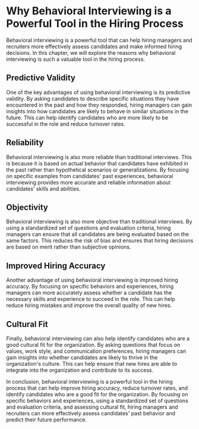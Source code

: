 Why Behavioral Interviewing is a Powerful Tool in the Hiring Process
=============================================================================================

Behavioral interviewing is a powerful tool that can help hiring managers and recruiters more effectively assess candidates and make informed hiring decisions. In this chapter, we will explore the reasons why behavioral interviewing is such a valuable tool in the hiring process.

Predictive Validity
-------------------

One of the key advantages of using behavioral interviewing is its predictive validity. By asking candidates to describe specific situations they have encountered in the past and how they responded, hiring managers can gain insights into how candidates are likely to behave in similar situations in the future. This can help identify candidates who are more likely to be successful in the role and reduce turnover rates.

Reliability
-----------

Behavioral interviewing is also more reliable than traditional interviews. This is because it is based on actual behavior that candidates have exhibited in the past rather than hypothetical scenarios or generalizations. By focusing on specific examples from candidates' past experiences, behavioral interviewing provides more accurate and reliable information about candidates' skills and abilities.

Objectivity
-----------

Behavioral interviewing is also more objective than traditional interviews. By using a standardized set of questions and evaluation criteria, hiring managers can ensure that all candidates are being evaluated based on the same factors. This reduces the risk of bias and ensures that hiring decisions are based on merit rather than subjective opinions.

Improved Hiring Accuracy
------------------------

Another advantage of using behavioral interviewing is improved hiring accuracy. By focusing on specific behaviors and experiences, hiring managers can more accurately assess whether a candidate has the necessary skills and experience to succeed in the role. This can help reduce hiring mistakes and improve the overall quality of new hires.

Cultural Fit
------------

Finally, behavioral interviewing can also help identify candidates who are a good cultural fit for the organization. By asking questions that focus on values, work style, and communication preferences, hiring managers can gain insights into whether candidates are likely to thrive in the organization's culture. This can help ensure that new hires are able to integrate into the organization and contribute to its success.

In conclusion, behavioral interviewing is a powerful tool in the hiring process that can help improve hiring accuracy, reduce turnover rates, and identify candidates who are a good fit for the organization. By focusing on specific behaviors and experiences, using a standardized set of questions and evaluation criteria, and assessing cultural fit, hiring managers and recruiters can more effectively assess candidates' past behavior and predict their future performance.


